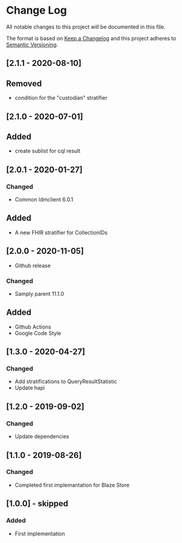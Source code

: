 # Change Log
All notable changes to this project will be documented in this file.

The format is based on [Keep a Changelog](http://keepachangelog.com/)
and this project adheres to [Semantic Versioning](http://semver.org/).
## [2.1.1 - 2020-08-10]
## Removed
- condition for the "custodian" stratifier

## [2.1.0 - 2020-07-01]
## Added
- create sublist for cql result

## [2.0.1 - 2020-01-27]
### Changed
- Common ldmclient 6.0.1
## Added
- A new FHIR stratifier for CollectionIDs
## [2.0.0 - 2020-11-05]
- Github release
### Changed
- Samply parent 11.1.0
## Added
- Github Actions
- Google Code Style

## [1.3.0 - 2020-04-27]
### Changed
- Add stratifications to QueryResultStatistic
- Update hapi

## [1.2.0 - 2019-09-02]
### Changed
- Update dependencies

## [1.1.0 - 2019-08-26]
### Changed
- Completed first implemantation for Blaze Store

## [1.0.0] - skipped
### Added
- First implementation

